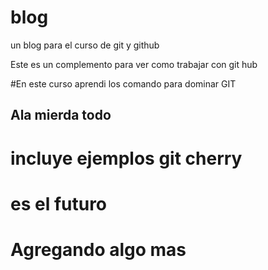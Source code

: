 # blog
un blog para el curso de git y github

Este es un complemento para ver como trabajar con git hub

#En este curso aprendi los comando para dominar GIT

## Ala mierda todo

# incluye ejemplos git cherry

# es el futuro

# Agregando algo mas